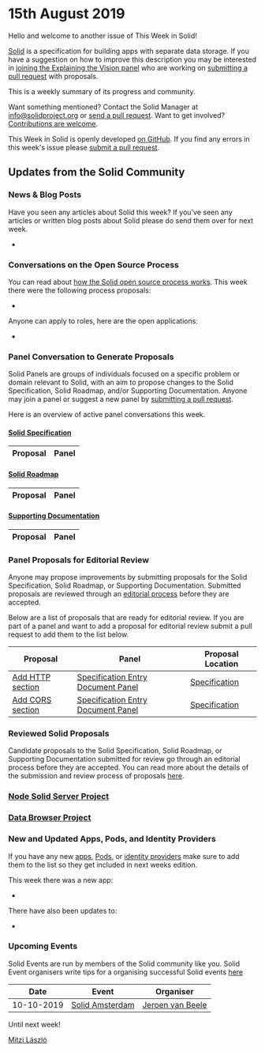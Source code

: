 # 15th August 2019

Hello and welcome to another issue of This Week in Solid!

[Solid](https://solid.github.io/information/) is a specification for building apps with separate data storage. If you have a suggestion on how to improve this description you may be interested in [joining the Explaining the Vision panel](https://github.com/solid/process/blob/master/panels.md#explaining-the-vision-panel) who are working on [submitting a pull request](https://github.com/solid/roadmap/blob/master/what-is-solid.md) with proposals. 

This is a weekly summary of its progress and community. 

Want something mentioned? Contact the Solid Manager at info@solidproject.org or [send a pull request](https://github.com/solid/information/edit/master/weekly-updates/next.md). Want to get involved? [Contributions are welcome](https://github.com/solid/information#develop).

This Week in Solid is openly developed [on GitHub](./next.md). If you find any errors in this week's issue please [submit a pull request](https://github.com/solid/information/pulls).

## Updates from the Solid Community

### News & Blog Posts
Have you seen any articles about Solid this week? If you've seen any articles or written blog posts about Solid please do send them over for next week.

* 

### Conversations on the Open Source Process 

You can read about [how the Solid open source process works](https://github.com/solid/process). This week there were the following process proposals: 

* 

Anyone can apply to roles, here are the open applications: 

* 


### Panel Conversation to Generate Proposals 
Solid Panels are groups of individuals focused on a specific problem or domain relevant to Solid, with an aim to propose changes to the Solid Specification, Solid Roadmap, and/or Supporting Documentation. Anyone may join a panel or suggest a new panel by [submitting a pull request](https://github.com/solid/culture/blob/master/panels.md).

Here is an overview of active panel conversations this week. 

#### [Solid Specification](https://github.com/solid/specification)

| Proposal  | Panel |
| ------------- | ------------- |

#### [Solid Roadmap](https://github.com/solid/roadmap) 

| Proposal  | Panel |
| ------------- | ------------- |

#### [Supporting Documentation](https://github.com/solid/information/tree/master/documentation)

| Proposal  | Panel |
| ------------- | ------------- |

### Panel Proposals for Editorial Review 
Anyone may propose improvements by submitting proposals for the Solid Specification, Solid Roadmap, or Supporting Documentation. Submitted proposals are reviewed through an [editorial process](https://github.com/solid/culture#reviewing-proposals) before they are accepted.

Below are a list of proposals that are ready for editorial review. If you are part of a panel and want to add a proposal for editorial review submit a pull request to add them to the list below. 

| Proposal  | Panel | Proposal Location |  
| ------------- | ------------- | ------------- |
| [Add HTTP section](https://github.com/solid/specification/pull/26) | [Specification Entry Document Panel](https://github.com/solid/process/blob/master/panels.md#specification-entry-document-panel) | [Specification](https://github.com/solid/specification) |  
| [Add CORS section](https://github.com/solid/specification/pull/13) | [Specification Entry Document Panel](https://github.com/solid/process/blob/master/panels.md#specification-entry-document-panel) | [Specification](https://github.com/solid/specification) |  

### Reviewed Solid Proposals
Candidate proposals to the Solid Specification, Solid Roadmap, or Supporting Documentation submitted for review go through an editorial process before they are accepted. You can read more about the details of the submission and review process of proposals [here](https://github.com/solid/culture#how-to-make-changes). 

### [Node Solid Server Project](https://github.com/orgs/solid/projects/2) 


### [Data Browser Project](https://github.com/orgs/solid/projects/4)


### New and Updated Apps, Pods, and Identity Providers
If you have any new [apps](https://github.com/solid/solid-apps), [Pods](https://github.com/solid/pods), or [identity providers](https://github.com/solid/solid-idp-list) make sure to add them to the list so they get included in next weeks edition.

This week there was a new app: 

* 

There have also been updates to: 

* 

### Upcoming Events

Solid Events are run by members of the Solid community like you. Solid Event organisers write tips for a organising successful Solid events [here](https://github.com/solid/information/blob/master/solid-events.md)

|Date|Event|Organiser|
| ------------- | ------------- |------------- |
|10-10-2019|[Solid Amsterdam](https://www.meetup.com/nl-NL/Solid-Netherlands/events/263745707)|[Jeroen van Beele](https://github.com/jjvbeele)|

Until next week!

[Mitzi László](https://github.com/Mitzi-Laszlo)
